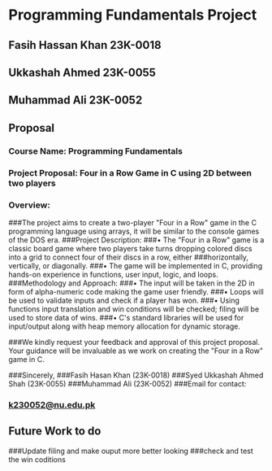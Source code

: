 # Programming Fundamentals Project 
## Fasih Hassan Khan 23K-0018
## Ukkashah Ahmed 23K-0055
## Muhammad Ali 23K-0052

## Proposal
### Course Name: Programming Fundamentals
### Project Proposal: Four in a Row Game in C using 2D between two players 
### Overview:
###The project aims to create a two-player "Four in a Row" game in the C programming language using arrays, it will be similar to the console games of the DOS era.
###Project Description:
###•	The "Four in a Row" game is a classic board game where two players take turns dropping colored discs into a grid to connect four of their discs in a row, either ###horizontally, vertically, or diagonally.
###•	The game will be implemented in C, providing hands-on experience in functions, user input, logic, and loops.
###Methodology and Approach:
###•	The input will be taken in the 2D in form of alpha-numeric code making the game user friendly.
###•	Loops will be used to validate inputs and check if a player has won.
###•	Using functions input translation and win conditions will be checked; filing will be used to store data of wins.
###•	C's standard libraries will be used for input/output along with heap memory allocation for dynamic storage.

###We kindly request your feedback and approval of this project proposal. Your guidance will be invaluable as we work on creating the "Four in a Row" game in C.

###Sincerely,
###Fasih Hasan Khan (23K-0018)
###Syed Ukkashah Ahmed Shah (23K-0055)
###Muhammad Ali (23K-0052)
###Email for contact:
### k230052@nu.edu.pk

## Future Work to do
###Update filing and make ouput more better looking
###check and test the win coditions
